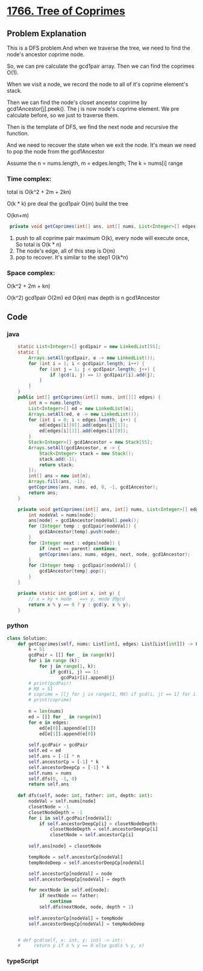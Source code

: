 # [1766. Tree of Coprimes](https://leetcode.cn/problems/tree-of-coprimes/description/?envType=daily-question&envId=2024-04-11)



## Problem Explanation
This is a DFS problem.And when we traverse the tree, we need to find the node's ancestor coprime node.

So, we can pre calculate the gcd1pair array. Then we can find the coprimes O(1).

When we visit a node, we record the node to all of it's coprime element's stack.

Then we can find the node's closet ancestor coprime by gcd1Ancestor[j].peek(). The j is now node's coprime element. We pre calculate before, so we just to traverse them.

Then is the template of DFS, we find the next node and recursive the function.

And we need to recover the state when we exit the node. It's mean we need to pop the node from the gcd1Ancestor


Assume the n = nums.length, m = edges.length;
The k = nums[i] range 
### Time complex:
total is O(k^2 + 2m + 2kn)

O(k * k)
pre deal the gcd1pair
O(m)
build the tree


O(kn+m)
```java
 private void getCoprimes(int[] ans, int[] nums, List<Integer>[] edges, int node, int parent, Stack<Integer>[] gcd1Ancestor)
 ```
 1. push to all coprime pair maximum O(k), every node will execute once, So total is O(k * n)
 2. The node's edge, all of this step is O(m)
 3. pop to recover. It's similar to the step1 O(k*n)



### Space complex:
O(k^2 + 2m + kn)

O(k^2)
gcd1pair
O(2m)
ed
O(kn)  max depth is n
gcd1Ancestor

## Code
### java
```java
    static List<Integer>[] gcd1pair = new LinkedList[55];
    static {
        Arrays.setAll(gcd1pair, e -> new LinkedList());
        for (int i = 1; i < gcd1pair.length; i++) {
            for (int j = 1; j < gcd1pair.length; j++) {
                if (gcd(i, j) == 1) gcd1pair[i].add(j);
            }
        }
    }
    public int[] getCoprimes(int[] nums, int[][] edges) {
        int n = nums.length;
        List<Integer>[] ed = new LinkedList[n];
        Arrays.setAll(ed, e -> new LinkedList());
        for (int i = 0; i < edges.length; i++) {
            ed[edges[i][0]].add(edges[i][1]);
            ed[edges[i][1]].add(edges[i][0]);
        }
        Stack<Integer>[] gcd1Ancestor = new Stack[55];
        Arrays.setAll(gcd1Ancestor, e -> {
            Stack<Integer> stack = new Stack();
            stack.add(-1);
            return stack;
        });
        int[] ans = new int[n];
        Arrays.fill(ans, -1);
        getCoprimes(ans, nums, ed, 0, -1, gcd1Ancestor);
        return ans;
    }

    private void getCoprimes(int[] ans, int[] nums, List<Integer>[] edges, int node, int parent, Stack<Integer>[] gcd1Ancestor) {
        int nodeVal = nums[node];
        ans[node] = gcd1Ancestor[nodeVal].peek();
        for (Integer temp : gcd1pair[nodeVal]) {
            gcd1Ancestor[temp].push(node);
        }
        for (Integer next : edges[node]) {
            if (next == parent) continue;
            getCoprimes(ans, nums, edges, next, node, gcd1Ancestor);
        }
        for (Integer temp : gcd1pair[nodeVal]) {
            gcd1Ancestor[temp].pop();
        }
    }

    private static int gcd(int x, int y) {
        // x = ky + mode   ==> y, mode 的gcd
        return x % y == 0 ? y : gcd(y, x % y);
    }
```

### python
```python
class Solution:
    def getCoprimes(self, nums: List[int], edges: List[List[int]]) -> List[int]:
        k = 51
        gcdPair = [[] for _ in range(k)]
        for i in range (k):
            for j in range(1, k):
                if gcd(i, j) == 1:
                    gcdPair[i].append(j)
        # print(gcdPair)
        # MX = 51
        # coprime = [[j for j in range(1, MX) if gcd(i, j) == 1] for i in range(MX)]
        # print(coprime)
        
        n = len(nums)
        ed = [[] for _ in range(n)]
        for e in edges:
            ed[e[0]].append(e[1])
            ed[e[1]].append(e[0])
        
        self.gcdPair = gcdPair
        self.ed = ed
        self.ans = [-1] * n
        self.ancestorCp = [-1] * k
        self.ancestorDeepCp = [-1] * k
        self.nums = nums
        self.dfs(0, -1, 0)
        return self.ans
    
    def dfs(self, node: int, father: int, depth: int):
        nodeVal = self.nums[node]
        closetNode = -1
        closetNodeDepth = -1
        for i in self.gcdPair[nodeVal]:
            if self.ancestorDeepCp[i] > closetNodeDepth:
                closetNodeDepth = self.ancestorDeepCp[i]
                closetNode = self.ancestorCp[i]
        
        self.ans[node] = closetNode

        tempNode = self.ancestorCp[nodeVal]
        tempNodeDeep = self.ancestorDeepCp[nodeVal]

        self.ancestorCp[nodeVal] = node
        self.ancestorDeepCp[nodeVal] = depth

        for nextNode in self.ed[node]:
            if nextNode == father:
                continue
            self.dfs(nextNode, node, depth + 1)
        
        self.ancestorCp[nodeVal] = tempNode
        self.ancestorDeepCp[nodeVal] = tempNodeDeep


    # def gcd(self, x: int, y: int) -> int:
    #     return y if x % y == 0 else gcd(x % y, x)
```

### typeScript
```typeScript


```
